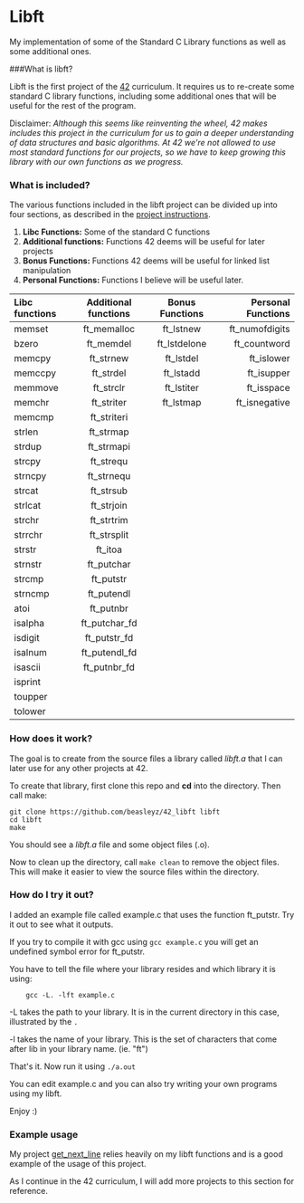 # Libft

My implementation of some of the Standard C Library functions as well as some additional ones.

###What is libft?

Libft is the first project of the [42][1] curriculum. It requires us to re-create some standard C library functions, including some additional ones that will be useful for the rest of the program. 

Disclaimer: *Although this seems like reinventing the wheel, 42 makes includes this project in the curriculum for us to gain a deeper understanding of data structures and basic algorithms. At 42 we're not allowed to use most standard functions for our projects, so we have to keep growing this library with our own functions as we progress.*

### What is included?

The various functions included in the libft project can be divided up into four sections, as described in the [project instructions][2].

1.  **Libc Functions:** Some of the standard C functions
2.  **Additional functions:** Functions 42 deems will be useful for later projects
3.  **Bonus Functions:** Functions 42 deems will be useful for linked list manipulation
4.  **Personal Functions:** Functions I believe will be useful later.


Libc functions | Additional functions | Bonus Functions | Personal Functions
:----------- | :-----------: | :-----------: | -----------:
memset		| ft_memalloc	| ft_lstnew		| ft_numofdigits
bzero		| ft_memdel		| ft_lstdelone	| ft_countword 
memcpy		| ft_strnew		| ft_lstdel		| ft_islower    
memccpy		| ft_strdel		| ft_lstadd		| ft_isupper    
memmove		| ft_strclr		| ft_lstiter	| ft_isspace   
memchr		| ft_striter	| ft_lstmap		| ft_isnegative
memcmp		| ft_striteri	|
strlen		| ft_strmap		|
strdup		| ft_strmapi	|	
strcpy		| ft_strequ		|
strncpy		| ft_strnequ	|
strcat		| ft_strsub		|
strlcat		| ft_strjoin	|
strchr		| ft_strtrim	|
strrchr		| ft_strsplit	|
strstr		| ft_itoa		|
strnstr		| ft_putchar	|
strcmp		| ft_putstr		|
strncmp		| ft_putendl	|
atoi		| ft_putnbr		|
isalpha		| ft_putchar_fd	|
isdigit		| ft_putstr_fd	|
isalnum		| ft_putendl_fd	|
isascii		| ft_putnbr_fd	|
isprint		|
toupper		|
tolower		|

### How does it work?

The goal is to create from the source files a library called *libft.a* that I can later use for any other projects at 42.

To create that library, first clone this repo and **cd** into the directory. Then call make:

	git clone https://github.com/beasleyz/42_libft libft
	cd libft
	make

You should see a *libft.a* file and some object files (.o).

Now to clean up the directory, call `make clean` to remove the object files. This will make it easier to view the source files within the directory.

### How do I try it out?

I added an example file called example.c that uses the function ft_putstr. Try it out to see what it outputs.

If you try to compile it with gcc using `gcc example.c` you will get an undefined symbol error for ft_putstr.

You have to tell the file where your library resides and which library it is using:

		gcc -L. -lft example.c

-L takes the path to your library. It is in the current directory in this case, illustrated by the `.`

-l takes the name of your library. This is the set of characters that come after lib in your library name. (ie. "ft")

That's it. Now run it using `./a.out`

You can edit example.c and you can also try writing your own programs using my libft. 

Enjoy :)

### Example usage

My project [get_next_line](https://github.com/beasleyz/42_GetNextLine) relies heavily on my libft functions and is a good example of the usage of this project. 

As I continue in the 42 curriculum, I will add more projects to this section for reference.


[1]: http://42.us.org "42 USA"
[2]: https://github.com/beasleyz/42_libft/blob/master/libft.en.pdf "libft PDF"
